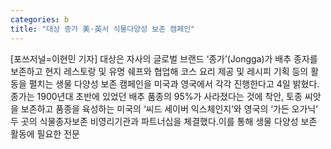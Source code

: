 ```yaml
---
categories: b
title: "대상 종가 美·英서 식물다양성 보존 캠페인"
---
```

[포쓰저널=이현민 기자] 대상은 자사의 글로벌 브랜드 ‘종가’(Jongga)가 배추 종자를 보존하고 현지 레스토랑 및 유명 쉐프와 협업해 코스 요리 제공 및 레시피 기획 등의 활동을 펼치는 생물 다양성 보존 캠페인을 미국과 영국에서 각각 진행한다고 4일 밝혔다.종가는 1900년대 초반에 있었던 배추 품종의 95%가 사라졌다는 것에 착안, 토종 씨앗을 보존하고 품종을 육성하는 미국의 ‘씨드 세이버 익스체인지’와 영국의 ‘가든 오가닉’ 두 곳의 식물종자보존 비영리기관과 파트너십을 체결했다.이를 통해 생물 다양성 보존 활동에 필요한 전문